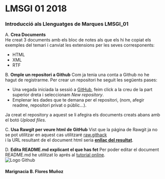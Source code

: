 # LMSGI 01 2018
### Introducció als Llenguatges de Marques LMSGI_01       
A. **Crea Documents**  
He creat 3 documents amb els bloc de notes als que els hi he copiat els exemples del temari i canviat les extensions per les seves corresponents:
* HTML
* XML
* RTF

B. **Omple un repositori a Github**
Com ja tenia una conta a Github no he hagut de registrarme.
Per crear un repositori he seguit les següents pases:
* Una vegada iniciada la sessió a [GitHub](https://github.com/), feim click a la creu de la part superior dreta i seleccionam _New repository_.
* Emplenar les dades que te demana per el repositori, (nom, afegir readme, repositori privat o públic...).

Ja creat el repository a aquest se li afegira els documents creats abans amb el botó _Upload files_.

C. **Usa Rawgit per veure html de GitHub**
Vist que la página de Rawgit ja no se pot utilitzar en aquest cas utilitzaré [raw.githack](https://raw.githack.com)  
i la URL resultant de el document html seria **[enllaç del resultat](https://raw.githack.com/NMari2/LMSGI_01/master/codihtml.html)**.

D. **Edita README.md explicant el que has fet**
Per poder editar el document README.md he utilitzat lo aprés al [tutorial online](http://www.markdowntutorial.com/).  
![Logo Github](http://vectorlogofree.com/wp-content/uploads/2014/02/25231-github-cat-in-a-circle-icon-vector-icon-vector-eps.png)


#### Marignacia B. Flores Muñoz
